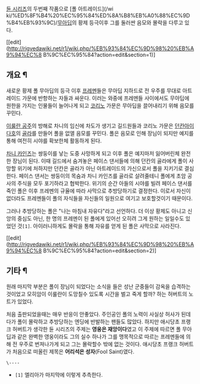 [듄 시리즈](%EB%93%84%20%EC%8B%9C%EB%A6%AC%EC%A6%88.md)의 두번째 작품으로 [폴 아트레이드](/wi
ki/%ED%8F%B4%20%EC%95%84%ED%8A%B8%EB%A0%88%EC%9D%B4%EB%93%9C)/[무아딥](%EB%AC%B4%EC%95%84%EB%94%A5.md)의 황제 등극이후 그를 둘러싼 음모와 몰락을 다루고 있다.

[[edit](http://rigvedawiki.net/r1/wiki.php/%EB%93%84%EC%9D%98%20%EB%A9%94%EC%8
B%9C%EC%95%84?action=edit&section=1)]

## 개요 ¶

새로운 황제 폴 무아딥의 등극 이후 [프레멘](%ED%94%84%EB%A0%88%EB%A9%98.md)들은 무아딥 지하드로 전 우주를
무대로 아트레이드 가문에 반항하는 자들과 싸운다. 이러는 와중에 프레멘들 사이에서도 무아딥에 원한을 가지는 인물들이 늘어나게 되고
[코리노](%EC%BD%94%EB%A6%AC%EB%85%B8.md) 가문은 무아딥을 끌어내리기 위해 음모를 꾸민다.

  

[이룰란 공주](%EC%9D%B4%EB%A3%B0%EB%9E%80%20%EA%B3%B5%EC%A3%BC.md)의 방해로 차니의 임신에
차도가 생기고 길드원들과 코리노 가문은 [던칸아이다호](%EB%8D%98%EC%B9%B8%20%EC%95%84%EC%9D%B4%EB%8B%A4%ED%98%B8.md)의
[골라](%EA%B3%A8%EB%9D%BC.md)를 만들어 폴을 없앨 음모를 꾸민다. 폴은 음모로 인해 장님이 되지만 예지를 통해
여전히 시야를 확보한체 활동하게 된다.

  

[차니 카인즈](%EC%B0%A8%EB%8B%88%20%EC%B9%B4%EC%9D%B8%EC%A6%88.md)는 쌍둥이를 낳는 도중
사망하게 되고 이후 폴은 예지마저 잃어버린체 완전한 장님이 된다. 이때 길드에서 숨겨놓은 페이스 댄서들에 의해 던칸의 골라에게 폴이 사망할
위기에 처하지만 던칸은 골라가 아닌 아트레이드의 가신으로서 폴을 지키기로 결심한다. 페이스 댄서는 쌍둥이의 목숨과 차니 카인즈를 골라로
살려줄테니 폴에게 초암 공사의 주식을 모두 포기하라고 협박한다. 위기의 순간 아들의 시야를 빌려 페이스 댄서를 죽인 폴은 이후 프레멘의
규율에 따라 사막으로 추방당하기로 결정한다. 이로서 자신이 없더라도 프레멘들이 폴의 자식들을 자신들의 일원으로 여기고 보호할것이기 때문이다.

  

그러나 추방당하는 폴은 "나는 마침내 자유다"라고 선언하다. 더 이상 황제도 아니고 신앙의 중심도 아닌, 한 명의 프레멘이 된 폴에게 있어선
오히려 그게 원하는 일일수도 있었던 것`[1]`. 아이러니하게도 몰락을 통해 자유를 얻게 된 폴은 사막으로 사라진다.

[[edit](http://rigvedawiki.net/r1/wiki.php/%EB%93%84%EC%9D%98%20%EB%A9%94%EC%8
B%9C%EC%95%84?action=edit&section=2)]

## 기타 ¶

원래 마지막 부분은 폴이 장님이 되었다는 소식을 들은 성난 군중들이 감옥을 습격하는 것이었고 모히암이 이룰란이 도망칠수 있도록 시간을 벌고
죽게 할까? 하는 허버트의 노트가 있었다.

  

처음 출판되었을때는 매우 반응이 안좋았다. 주인공인 폴의 노력이 사실상 허사가 된데다가 폴이 몰락하고 추방당하는 엔딩에 반발하는 팬들도
많았다. 하지만 애시당초 프랭크 허버트가 생각한 듄 시리즈의 주제는 **영웅은 재앙이다**였고 이 주제에 따르면 폴 무아딥과 같은 완벽한
영웅이라도 그의 실수 하나가 그를 맹목적으로 따르는 프레멘들에 의해 전 우주로 번져나가게 되고 그는 몰락할수 밖에 없는 것이다. 애시당초
프랭크 허버트가 처음으로 떠올린 제목은 **어리석은 성자**(Fool Saint)였다.

`\----`

  * `[1]` 엘리아가 마지막에 이렇게 추측한다.

